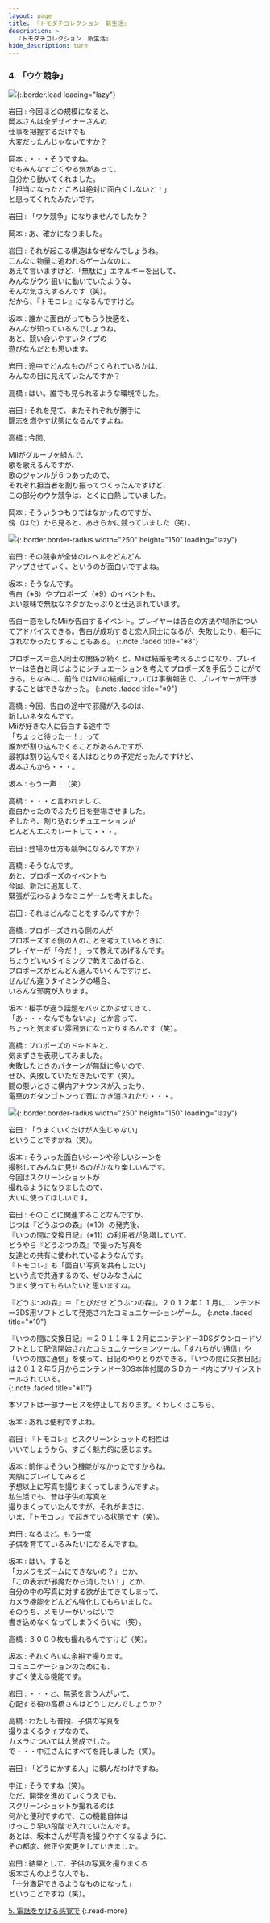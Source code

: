 ```yaml
---
layout: page
title: 『トモダチコレクション　新生活』
description: >
  『トモダチコレクション　新生活』
hide_description: ture
---
```


### 4. 「ウケ競争」

![](/interviews/jp/3ds/ec6j/vol1/img/mainvisual4.jpg){:.border.lead loading="lazy"}

岩田
: 今回ほどの規模になると、<br>岡本さんは全デザイナーさんの<br>仕事を把握するだけでも<br>大変だったんじゃないですか？

岡本
: ・・・そうですね。<br>でもみんなすごくやる気があって、<br>自分から動いてくれました。<br>「担当になったところは絶対に面白くしないと！」<br>と思ってくれたみたいです。

岩田
: 「ウケ競争」になりませんでしたか？

岡本
: あ、確かになりました。

岩田
: それが起こる構造はなぜなんでしょうね。<br>こんなに物量に追われるゲームなのに、<br>あえて言いますけど、「無駄に」エネルギーを出して、<br>みんながウケ狙いに動いていたような、<br>そんな気さえするんです（笑）。<br>だから、『トモコレ』になるんですけど。

坂本
: 誰かに面白がってもらう快感を、<br>みんなが知っているんでしょうね。<br>あと、競い合いやすいタイプの<br>遊びなんだとも思います。

岩田
: 途中でどんなものがつくられているかは、<br>みんなの目に見えていたんですか？

高橋
: はい。誰でも見られるような環境でした。

岩田
: それを見て、またそれぞれが勝手に<br>闘志を燃やす状態になるんですよね。

高橋
: 今回、

Miiがグループを組んで、<br>歌を歌えるんですが、<br>歌のジャンルが６つあったので、<br>それぞれ担当者を割り振ってつくったんですけど、<br>この部分のウケ競争は、とくに白熱していました。

岡本
: そういうつもりではなかったのですが、<br>傍（はた）から見ると、あきらかに競っていました（笑）。

![](/interviews/jp/3ds/ec6j/vol1/img/photo11.jpg){:.border.border-radius width="250" height="150"  loading="lazy"}

岩田
: その競争が全体のレベルをどんどん<br>アップさせていく、というのが面白いですよね。

坂本
: そうなんです。<br>告白（※8）やプロポーズ（※9）のイベントも、<br>よい意味で無駄なネタがたっぷりと仕込まれています。

告白＝恋をしたMiiが告白するイベント。プレイヤーは告白の方法や場所についてアドバイスできる。告白が成功すると恋人同士になるが、失敗したり、相手にされなかったりすることもある。
{:.note .faded title="※8"}

プロポーズ＝恋人同士の関係が続くと、Miiは結婚を考えるようになり、プレイヤーは告白と同じようにシチュエーションを考えてプロポーズを手伝うことができる。ちなみに、前作ではMiiの結婚については事後報告で、プレイヤーが干渉することはできなかった。
{:.note .faded title="※9"}

高橋
: 今回、告白の途中で邪魔が入るのは、<br>新しいネタなんです。<br>Miiが好きな人に告白する途中で<br>「ちょっと待ったー！」って<br>誰かが割り込んでくることがあるんですが、<br>最初は割り込んでくる人はひとりの予定だったんですけど、<br>坂本さんから・・・。

坂本
: もう一声！（笑）

高橋
: ・・・と言われまして、<br>面白かったのでふたり目を登場させました。<br>そしたら、割り込むシチュエーションが<br>どんどんエスカレートして・・・。

岩田
: 登場の仕方も競争になるんですか？

高橋
: そうなんです。<br>あと、プロポーズのイベントも<br>今回、新たに追加して、<br>緊張が伝わるようなミニゲームを考えました。

岩田
: それはどんなことをするんですか？

高橋
: プロポーズされる側の人が<br>プロポーズする側の人のことを考えているときに、<br>プレイヤーが「今だ！」って教えてあげるんです。<br>ちょうどいいタイミングで教えてあげると、<br>プロポーズがどんどん進んでいくんですけど、<br>ぜんぜん違うタイミングの場合、<br>いろんな邪魔が入ります。

坂本
: 相手が違う話題をバッとかぶせてきて、<br>「あ・・・なんでもないよ」とか言って、<br>ちょっと気まずい雰囲気になったりするんです（笑）。

高橋
: プロポーズのドキドキと、<br>気まずさを表現してみました。<br>失敗したときのパターンが無駄に多いので、<br>ぜひ、失敗していただきたいです（笑）。<br>間の悪いときに構内アナウンスが入ったり、<br>電車のガタンゴトンって音にかき消されたり・・・。

![](/interviews/jp/3ds/ec6j/vol1/img/photo12.jpg){:.border.border-radius width="250" height="150"  loading="lazy"}

岩田
: 「うまくいくだけが人生じゃない」<br>ということですかね（笑）。

坂本
: そういった面白いシーンや珍しいシーンを<br>撮影してみんなに見せるのがかなり楽しいんです。<br>今回はスクリーンショットが<br>撮れるようになりましたので、<br>大いに使ってほしいです。

岩田
: そのことに関連することなんですが、<br>じつは『どうぶつの森』（※10）の発売後、<br>『いつの間に交換日記』（※11）の利用者が急増していて、<br>どうやら『どうぶつの森』で撮った写真を<br>友達との共有に使われているようなんです。<br>『トモコレ』も「面白い写真を共有したい」<br>という点で共通するので、ぜひみなさんに<br>うまく使ってもらいたいと思いますね。

『どうぶつの森』＝『とびだせ どうぶつの森』。２０１２年１１月にニンテンドー3DS用ソフトとして発売されたコミュニケーションゲーム。
{:.note .faded title="※10"}

『いつの間に交換日記』＝２０１１年１２月にニンテンドー3DSダウンロードソフトとして配信開始されたコミュニケーションツール。「すれちがい通信」や「いつの間に通信」を使って、日記のやりとりができる。『いつの間に交換日記』は２０１２年５月からニンテンドー3DS本体付属のＳＤカード内にプリインストールされている。<br/>
{:.note .faded title="※11"}

本ソフトは一部サービスを停止しております。くわしくはこちら。

坂本
: あれは便利ですよね。

岩田
: 『トモコレ』とスクリーンショットの相性は<br>いいでしょうから、すごく魅力的に感じます。

坂本
: 前作はそういう機能がなかったですからね。<br>実際にプレイしてみると<br>予想以上に写真を撮りまくってしまうんですよ。<br>私生活でも、昔は子供の写真を<br>撮りまくっていたんですが、それがまさに、<br>いま、『トモコレ』で起きている状態です（笑）。

岩田
: なるほど。もう一度<br>子供を育てているみたいになるんですね。

坂本
: はい。すると<br>「カメラをズームにできないの？」とか、<br>「この表示が邪魔だから消したい！」とか、<br>自分の中の写真に対する欲が出てきてしまって、<br>カメラ機能をどんどん強化してもらいました。<br>そのうち、メモリーがいっぱいで<br>書き込めなくなってしまうくらいに（笑）。

高橋
: ３０００枚も撮れるんですけど（笑）。

坂本
: それくらいは余裕で撮ります。<br>コミュニケーションのためにも、<br>すごく使える機能です。

岩田
: ・・・と、無茶を言う人がいて、<br>心配する役の高橋さんはどうしたんでしょうか？ 

高橋
: わたしも普段、子供の写真を<br>撮りまくるタイプなので、<br>カメラについては大賛成でした。<br>で・・・中江さんにすべてを託しました（笑）。

岩田
: 「どうにかする人」に頼んだわけですね。

中江
: そうですね（笑）。<br>ただ、開発を進めていくうえでも、<br>スクリーンショットが撮れるのは<br>何かと便利ですので、この機能自体は<br>けっこう早い段階で入れていたんです。<br>あとは、坂本さんが写真を撮りやすくなるように、<br>その都度、修正や変更をしていきました。

岩田
: 結果として、子供の写真を撮りまくる<br>坂本さんのような人でも、<br>「十分満足できるようなものになった」<br>ということですね（笑）。


[5. 電話をかける感覚で](5.md)
{:.read-more}
